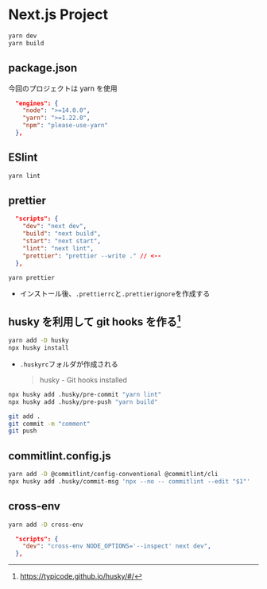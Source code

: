 # Next.js Project

```bash
yarn dev
yarn build
```

## package.json

今回のプロジェクトは yarn を使用

```json
  "engines": {
    "node": ">=14.0.0",
    "yarn": ">=1.22.0",
    "npm": "please-use-yarn"
  },
```

## ESlint

```bash
yarn lint
```

## prettier

```json
  "scripts": {
    "dev": "next dev",
    "build": "next build",
    "start": "next start",
    "lint": "next lint",
    "prettier": "prettier --write ." // <--
  },
```

```bash
yarn prettier
```

- インストール後、`.prettierrc`と`.prettierignore`を作成する

## husky を利用して git hooks を作る[^1]

```bash
yarn add -D husky
npx husky install
```

- `.huskyrc`フォルダが作成される
  > husky - Git hooks installed

```bash
npx husky add .husky/pre-commit "yarn lint"
npx husky add .husky/pre-push "yarn build"
```

```bash
git add .
git commit -m "comment"
git push
```

## commitlint.config.js

```bash
yarn add -D @commitlint/config-conventional @commitlint/cli
npx husky add .husky/commit-msg 'npx --no -- commitlint --edit "$1"'
```

## cross-env

```bash
yarn add -D cross-env
```

```json
  "scripts": {
    "dev": "cross-env NODE_OPTIONS='--inspect' next dev",
  },
```

[^1]: https://typicode.github.io/husky/#/
